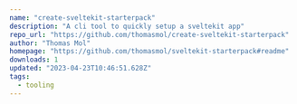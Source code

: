 ```yaml
---
name: "create-sveltekit-starterpack"
description: "A cli tool to quickly setup a sveltekit app"
repo_url: "https://github.com/thomasmol/create-sveltekit-starterpack"
author: "Thomas Mol"
homepage: "https://github.com/thomasmol/sveltekit-starterpack#readme"
downloads: 1
updated: "2023-04-23T10:46:51.628Z"
tags: 
  - tooling
---
```

